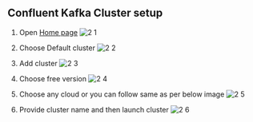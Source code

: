 ## Confluent Kafka Cluster setup

1. Open [Home page](https://confluent.cloud/home)
![2 1](https://github.com/Rohii1515/kafka-pipeline/assets/101645749/62cf07af-529b-42f9-82c6-a38ba4a9f9f5)

2. Choose Default cluster
![2 2](https://github.com/Rohii1515/kafka-pipeline/assets/101645749/8a7d021a-23e7-460f-a35b-f3b5d899cd43)


3. Add cluster
![2 3](https://github.com/Rohii1515/kafka-pipeline/assets/101645749/ceadb84d-ede0-4e11-ba8c-fc72e17a07bb)

4. Choose free version
![2 4](https://github.com/Rohii1515/kafka-pipeline/assets/101645749/b9316667-2bdc-45f2-b290-1ecd4cdd023f)

5. Choose any cloud or you can follow same as per below image
![2 5](https://github.com/Rohii1515/kafka-pipeline/assets/101645749/6fd5c164-d2da-4605-9ccd-0f7742d01824)

6. Provide cluster name and then launch cluster 
![2 6](https://github.com/Rohii1515/kafka-pipeline/assets/101645749/46a174fb-4a77-42c6-99a6-46a09a137d04)
